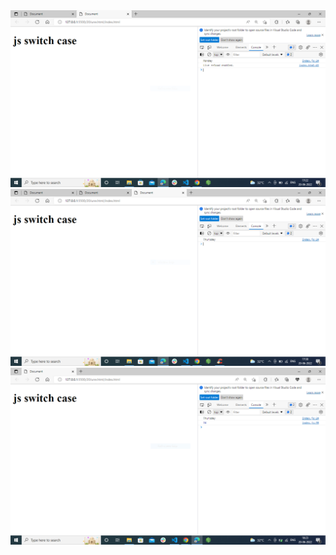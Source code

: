 <img src="20first.PNG" alt="output">
<img src="20second.PNG" alt="output">
<img src="20third.PNG" alt="output">